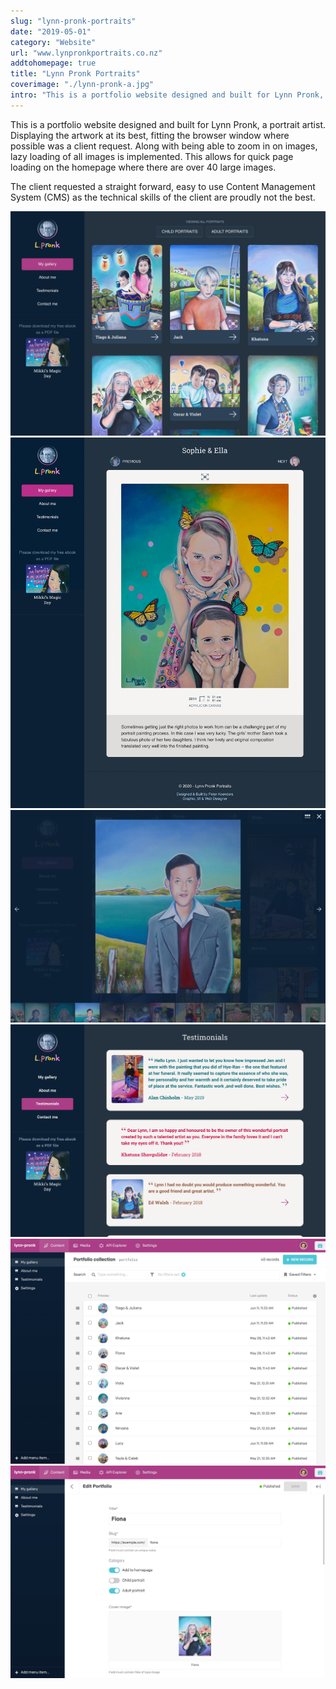 ```yaml
---
slug: "lynn-pronk-portraits"
date: "2019-05-01"
category: "Website"
url: "www.lynpronkportraits.co.nz"
addtohomepage: true
title: "Lynn Pronk Portraits"
coverimage: "./lynn-pronk-a.jpg"
intro: "This is a portfolio website designed and built for Lynn Pronk, a portrait artist. Displying the artwork at its best, fitting the browser window where possible was a requst client request."
---
```


<div class="description">

This is a portfolio website designed and built for Lynn Pronk, a portrait artist. Displaying the artwork at its best, fitting the browser window where possible was a  client request. Along with being able to zoom in on images, lazy loading of all images is implemented. This allows for quick page loading on the homepage where there are over 40 large images.

The client requested a straight forward, easy to use Content Management System (CMS) as the technical skills of the client are proudly not the best.

</div>

<div class="images">

![Lynn Pronk - Homepage](./lynn-pronk-a.jpg "Lynn Pronk Homepage")
![Lynn Pronk - Portfolio item](./lynn-pronk-b.jpg "Lynn Pronk - Portfolio item")
![Lynn Pronk - Lightbox](./lynn-pronk-c.jpg "Lynn Pronk - Lightbox")
![Lynn Pronk - Testimonials](./lynn-pronk-d.jpg "Lynn Pronk - Testimonials")
![Lynn Pronk - CMS](./lynn-pronk-e.jpg "Lynn Pronk - CMS")
![Lynn Pronk - CMS](./lynn-pronk-f.jpg "Lynn Pronk - CMS")

</div>